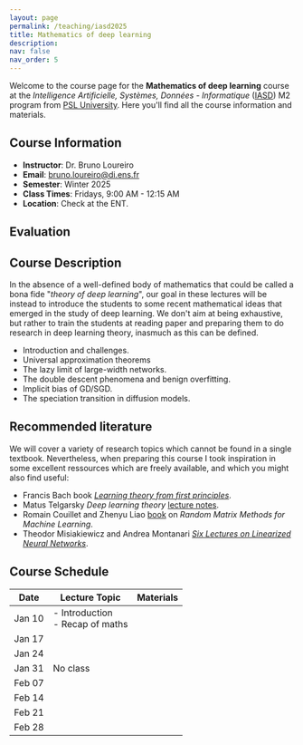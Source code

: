 ```yaml
---
layout: page
permalink: /teaching/iasd2025
title: Mathematics of deep learning
description:
nav: false
nav_order: 5
---
```


Welcome to the course page for the **Mathematics of deep learning** course at the *Intelligence Artificielle, Systèmes, Données - Informatique* ([IASD](https://dauphine.psl.eu/formations/masters/informatique/m2-intelligence-artificielle-systemes-donnees)) M2 program from [PSL University](https://psl.eu/). Here you'll find all the course information and materials.

## Course Information

- **Instructor**: Dr. Bruno Loureiro
- **Email**: [bruno.loureiro@di.ens.fr](mailto:bruno.loureiro@di.ens.fr)
- **Semester**: Winter 2025
- **Class Times**: Fridays, 9:00 AM - 12:15 AM
- **Location**: Check at the ENT.

## Evaluation

## Course Description

In the absence of a well-defined body of mathematics that could be called a bona fide "*theory of deep learning*", our goal in these lectures will be instead to introduce the students to some recent mathematical ideas that emerged in the study of deep learning. We don't aim at being exhaustive, but rather to train the students at reading paper and preparing them to do research in deep learning theory, inasmuch as this can be defined.

- Introduction and challenges.
- Universal approximation theorems
- The lazy limit of large-width networks.
- The double descent phenomena and benign overfitting.
- Implicit bias of GD/SGD.
- The speciation transition in diffusion models.

## Recommended literature

We will cover a variety of research topics which cannot be found in a single textbook. Nevertheless, when preparing this course I took inspiration in some excellent ressources which are freely available, and which you might also find useful:

- Francis Bach book [*Learning theory from first principles*](https://www.di.ens.fr/~fbach/ltfp_book.pdf).
- Matus Telgarsky *Deep learning theory* [lecture notes](https://mjt.cs.illinois.edu/dlt/two.pdf).
- Romain Couillet and Zhenyu Liao [book](https://polaris.imag.fr/romain.couillet/docs/RMT_ML_Book.pdf) on *Random Matrix Methods for Machine Learning*.
- Theodor Misiakiewicz and Andrea Montanari [*Six Lectures on Linearized Neural Networks*](https://arxiv.org/abs/2308.13431).

## Course Schedule

| Date        | Lecture Topic                | Materials                            |
|-------------|------------------------------|--------------------------------------|
| Jan 10     | - Introduction <br> - Recap of maths         |  |
| Jan 17     |  |  |
| Jan 24     |  |  |
| Jan 31     | No class  |  |
| Feb 07     |  |  |
| Feb 14     |  |  |
| Feb 21     |  |  |
| Feb 28     |  |  |
